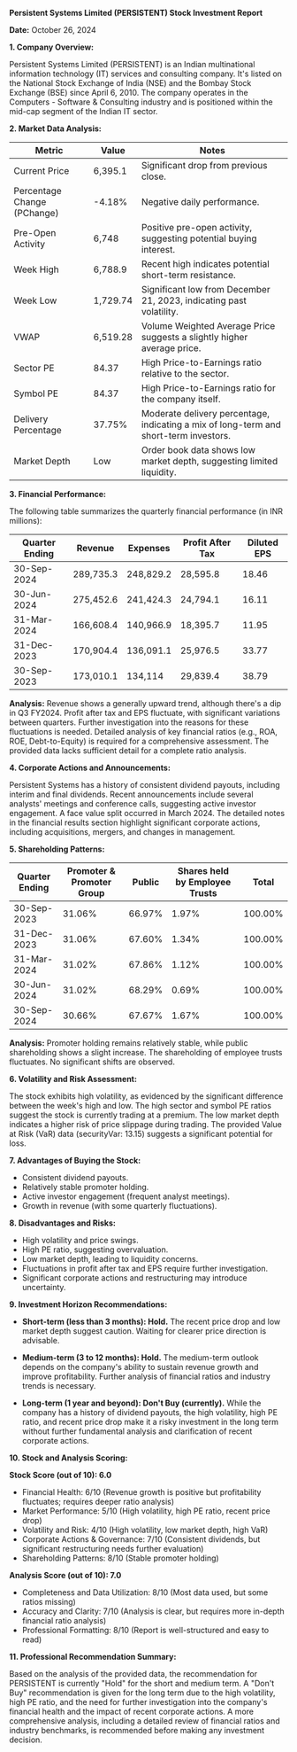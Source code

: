 **Persistent Systems Limited (PERSISTENT) Stock Investment Report**

**Date:** October 26, 2024

**1. Company Overview:**

Persistent Systems Limited (PERSISTENT) is an Indian multinational information technology (IT) services and consulting company.  It's listed on the National Stock Exchange of India (NSE) and the Bombay Stock Exchange (BSE) since April 6, 2010.  The company operates in the Computers - Software & Consulting industry and is positioned within the mid-cap segment of the Indian IT sector.

**2. Market Data Analysis:**

| Metric                     | Value          | Notes                                                                 |
|-----------------------------|-----------------|-------------------------------------------------------------------------|
| Current Price               | 6,395.1        | Significant drop from previous close.                               |
| Percentage Change (PChange) | -4.18%         | Negative daily performance.                                            |
| Pre-Open Activity          | 6,748          | Positive pre-open activity, suggesting potential buying interest.       |
| Week High                    | 6,788.9        | Recent high indicates potential short-term resistance.                 |
| Week Low                     | 1,729.74       | Significant low from December 21, 2023, indicating past volatility. |
| VWAP                        | 6,519.28       | Volume Weighted Average Price suggests a slightly higher average price. |
| Sector PE                   | 84.37          | High Price-to-Earnings ratio relative to the sector.                   |
| Symbol PE                   | 84.37          | High Price-to-Earnings ratio for the company itself.                   |
| Delivery Percentage         | 37.75%         | Moderate delivery percentage, indicating a mix of long-term and short-term investors. |
| Market Depth                | Low             | Order book data shows low market depth, suggesting limited liquidity.  |


**3. Financial Performance:**

The following table summarizes the quarterly financial performance (in INR millions):

| Quarter Ending     | Revenue       | Expenses      | Profit After Tax | Diluted EPS |
|----------------------|---------------|---------------|-------------------|-------------|
| 30-Sep-2024         | 289,735.3     | 248,829.2     | 28,595.8         | 18.46       |
| 30-Jun-2024         | 275,452.6     | 241,424.3     | 24,794.1         | 16.11       |
| 31-Mar-2024         | 166,608.4     | 140,966.9     | 18,395.7         | 11.95       |
| 31-Dec-2023         | 170,904.4     | 136,091.1     | 25,976.5         | 33.77       |
| 30-Sep-2023         | 173,010.1     | 134,114       | 29,839.4         | 38.79       |


**Analysis:** Revenue shows a generally upward trend, although there's a dip in Q3 FY2024. Profit after tax and EPS fluctuate, with significant variations between quarters.  Further investigation into the reasons for these fluctuations is needed.  Detailed analysis of key financial ratios (e.g., ROA, ROE, Debt-to-Equity) is required for a comprehensive assessment.  The provided data lacks sufficient detail for a complete ratio analysis.

**4. Corporate Actions and Announcements:**

Persistent Systems has a history of consistent dividend payouts, including interim and final dividends.  Recent announcements include several analysts' meetings and conference calls, suggesting active investor engagement.  A face value split occurred in March 2024.  The detailed notes in the financial results section highlight significant corporate actions, including acquisitions, mergers, and changes in management.

**5. Shareholding Patterns:**

| Quarter Ending | Promoter & Promoter Group | Public | Shares held by Employee Trusts | Total |
|-----------------|---------------------------|--------|-------------------------------|-------|
| 30-Sep-2023     | 31.06%                     | 66.97% | 1.97%                         | 100.00%|
| 31-Dec-2023     | 31.06%                     | 67.60% | 1.34%                         | 100.00%|
| 31-Mar-2024     | 31.02%                     | 67.86% | 1.12%                         | 100.00%|
| 30-Jun-2024     | 31.02%                     | 68.29% | 0.69%                         | 100.00%|
| 30-Sep-2024     | 30.66%                     | 67.67% | 1.67%                         | 100.00%|

**Analysis:** Promoter holding remains relatively stable, while public shareholding shows a slight increase.  The shareholding of employee trusts fluctuates.  No significant shifts are observed.

**6. Volatility and Risk Assessment:**

The stock exhibits high volatility, as evidenced by the significant difference between the week's high and low.  The high sector and symbol PE ratios suggest the stock is currently trading at a premium.  The low market depth indicates a higher risk of price slippage during trading.  The provided Value at Risk (VaR) data (securityVar: 13.15) suggests a significant potential for loss.

**7. Advantages of Buying the Stock:**

* Consistent dividend payouts.
* Relatively stable promoter holding.
* Active investor engagement (frequent analyst meetings).
* Growth in revenue (with some quarterly fluctuations).

**8. Disadvantages and Risks:**

* High volatility and price swings.
* High PE ratio, suggesting overvaluation.
* Low market depth, leading to liquidity concerns.
* Fluctuations in profit after tax and EPS require further investigation.
* Significant corporate actions and restructuring may introduce uncertainty.

**9. Investment Horizon Recommendations:**

* **Short-term (less than 3 months): Hold.** The recent price drop and low market depth suggest caution.  Waiting for clearer price direction is advisable.

* **Medium-term (3 to 12 months): Hold.**  The medium-term outlook depends on the company's ability to sustain revenue growth and improve profitability.  Further analysis of financial ratios and industry trends is necessary.

* **Long-term (1 year and beyond): Don't Buy (currently).** While the company has a history of dividend payouts, the high volatility, high PE ratio, and recent price drop make it a risky investment in the long term without further fundamental analysis and clarification of recent corporate actions.


**10. Stock and Analysis Scoring:**

**Stock Score (out of 10): 6.0**

* Financial Health: 6/10 (Revenue growth is positive but profitability fluctuates; requires deeper ratio analysis)
* Market Performance: 5/10 (High volatility, high PE ratio, recent price drop)
* Volatility and Risk: 4/10 (High volatility, low market depth, high VaR)
* Corporate Actions & Governance: 7/10 (Consistent dividends, but significant restructuring needs further evaluation)
* Shareholding Patterns: 8/10 (Stable promoter holding)

**Analysis Score (out of 10): 7.0**

* Completeness and Data Utilization: 8/10 (Most data used, but some ratios missing)
* Accuracy and Clarity: 7/10 (Analysis is clear, but requires more in-depth financial ratio analysis)
* Professional Formatting: 8/10 (Report is well-structured and easy to read)


**11. Professional Recommendation Summary:**

Based on the analysis of the provided data, the recommendation for PERSISTENT is currently "Hold" for the short and medium term.  A "Don't Buy" recommendation is given for the long term due to the high volatility, high PE ratio, and the need for further investigation into the company's financial health and the impact of recent corporate actions.  A more comprehensive analysis, including a detailed review of financial ratios and industry benchmarks, is recommended before making any investment decision.
